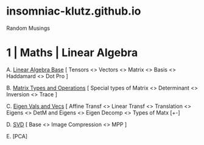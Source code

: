 # insomniac-klutz.github.io
Random Musings

# 1 | Maths | Linear Algebra

  A. [Linear Algebra Base](MaTs/001_la_base.md) [ Tensors <> Vectors <> Matrix <> Basis <> Haddamard <> Dot Pro ]
  
  B. [Matrix Types and Operations](MaTs/001_matrix_typs_n_ops.md) [ Special types of Matrix <> Determinant <> Inversion <> Trace ]
  
  C. [Eigen Vals and Vecs](MaTs/003_eigen.md) [ Affine Transf <> Linear Transf <> Translation <> Eigens <> DetM and Eigens <> Eigen Decomp <> Types of Matx [+\-]
  
  D. [SVD](MaTs/004_svd.md) [ Base <> Image Compression <> MPP ] 
  
  E. [PCA]
